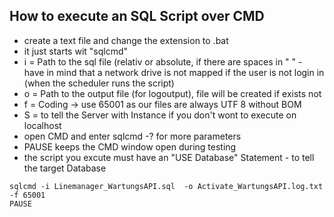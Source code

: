 ## How to execute an SQL Script over CMD

* create a text file and change the extension to .bat
* it just starts wit "sqlcmd"
* i = Path to the sql file (relativ or absolute, if there are spaces in " " - have in mind that a network drive is not mapped if the user is not login in (when the scheduler runs the script)
* o = Path to the output file (for logoutput), file will be created if exists not
* f = Coding -> use 65001 as our files are always UTF 8 without BOM
* S = to tell the Server with Instance if you don't wont to execute on localhost
* open CMD and enter sqlcmd -? for more parameters 
* PAUSE keeps the CMD window open during testing
* the script you excute must have an "USE Database" Statement - to tell the target Database

````
sqlcmd -i Linemanager_WartungsAPI.sql  -o Activate_WartungsAPI.log.txt -f 65001
PAUSE
````
